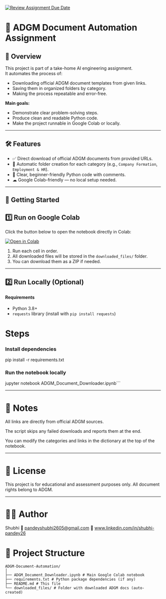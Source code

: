 [![Review Assignment Due Date](https://classroom.github.com/assets/deadline-readme-button-22041afd0340ce965d47ae6ef1cefeee28c7c493a6346c4f15d667ab976d596c.svg)](https://classroom.github.com/a/vgbm4cZ0)
# 📄 ADGM Document Automation Assignment

## 📌 Overview
This project is part of a take-home AI engineering assignment.  
It automates the process of:
- Downloading official ADGM document templates from given links.
- Saving them in organized folders by category.
- Making the process repeatable and error-free.

**Main goals:**
- Demonstrate clear problem-solving steps.
- Produce clean and readable Python code.
- Make the project runnable in Google Colab or locally.

---

## 🛠 Features
- ✅ Direct download of official ADGM documents from provided URLs.
- 📂 Automatic folder creation for each category (e.g., `Company Formation`, `Employment & HR`).
- 🧹 Clear, beginner-friendly Python code with comments.
- ☁ Google Colab-friendly — no local setup needed.

---

## 🚀 Getting Started

## **1️⃣ Run on Google Colab**
Click the button below to open the notebook directly in Colab:  

[![Open in Colab](https://colab.research.google.com/assets/colab-badge.svg)](https://colab.research.google.com/github/YOUR_GITHUB_USERNAME/YOUR_REPO_NAME/blob/main/ADGM_Document_Downloader.ipynb)

1. Run each cell in order.
2. All downloaded files will be stored in the `downloaded_files/` folder.
3. You can download them as a ZIP if needed.

---

## **2️⃣ Run Locally (Optional)**
#### **Requirements**
- Python 3.8+
- `requests` library (install with `pip install requests`)

# **Steps**

### Install dependencies
pip install -r requirements.txt

### Run the notebook locally
jupyter notebook ADGM_Document_Downloader.ipynb```

---
# 🧠 Notes
All links are directly from official ADGM sources.

The script skips any failed downloads and reports them at the end.

You can modify the categories and links in the dictionary at the top of the notebook.

---
# 📜 License
This project is for educational and assessment purposes only.
All document rights belong to ADGM.

---
# 👩‍💻 Author
Shubhi
📧 pandeyshubhi2605@gmail.com
🔗 www.linkedin.com/in/shubhi-pandey26

# 📂 Project Structure
```plaintext
ADGM-Document-Automation/
│
├── ADGM_Document_Downloader.ipynb # Main Google Colab notebook
├── requirements.txt # Python package dependencies (if any)
├── README.md # This file
└── downloaded_files/ # Folder with downloaded ADGM docs (auto-created)

